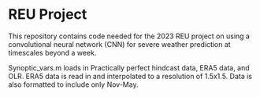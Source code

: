 # REU Project
This repository contains code needed for the 2023 REU project on using a convolutional neural network (CNN) for severe weather prediction at timescales beyond a week. 

Synoptic_vars.m loads in Practically perfect hindcast data, ERA5 data, and OLR. ERA5 data is read in and interpolated to a resolution of 1.5x1.5. Data is also formatted to include only Nov-May.
